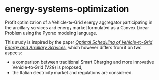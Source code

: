 # energy-systems-optimization
Profit optimization of a Vehicle-to-Grid energy aggregator participating in the ancillary services and energy market formulated as a Convex Linear Problem using the Pyomo modeling language.  

This study is inspired by the paper *[Optimal Scheduling of Vehicle-to-Grid Energy and Ancillary Services](https://ieeexplore.ieee.org/document/6021358)*, which however differs from it on two aspects:
* a comparison between traditional Smart Charging and more innovative Vehicle-to-Grid (V2G) is proposed,
* the Italian electricity market and regulations are considered.


